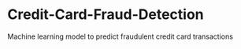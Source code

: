 # Credit-Card-Fraud-Detection
Machine learning model to predict fraudulent credit card transactions
